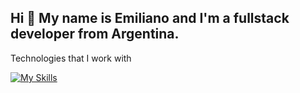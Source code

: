 <h2>Hi 👋 My name is Emiliano and I'm a fullstack developer from Argentina.</h2>


Technologies that I work with

 



 [![My Skills](https://skillicons.dev/icons?i=typescript,js,html,css,react,sass,jest,redux,tailwind,nodejs,express,mongodb,postgresql,sequelize,graphql,nestjs,docker)](https://skillicons.dev)
